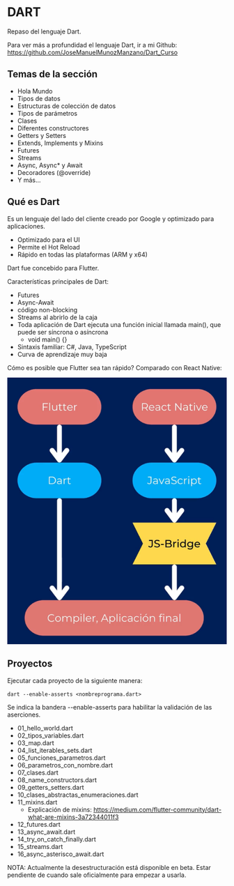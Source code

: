 # DART

Repaso del lenguaje Dart.

Para ver más a profundidad el lenguaje Dart, ir a mi Github: https://github.com/JoseManuelMunozManzano/Dart_Curso

## Temas de la sección

- Hola Mundo
- Tipos de datos
- Estructuras de colección de datos
- Tipos de parámetros
- Clases
- Diferentes constructores
- Getters y Setters
- Extends, Implements y Mixins
- Futures
- Streams
- Async, Async\* y Await
- Decoradores (@override)
- Y más...

## Qué es Dart

Es un lenguaje del lado del cliente creado por Google y optimizado para aplicaciones.

- Optimizado para el UI
- Permite el Hot Reload
- Rápido en todas las plataformas (ARM y x64)

Dart fue concebido para Flutter.

Características principales de Dart:

- Futures
- Async-Await
- código non-blocking
- Streams al abrirlo de la caja
- Toda aplicación de Dart ejecuta una función inicial llamada main(), que puede ser síncrona o asíncrona
  - void main() {}
- Sintaxis familiar: C#, Java, TypeScript
- Curva de aprendizaje muy baja

Cómo es posible que Flutter sea tan rápido? Comparado con React Native:

![alt Flutter es rápido](../Images/01-Flutter_rapido.png)

## Proyectos

Ejecutar cada proyecto de la siguiente manera:

```
dart --enable-asserts <nombreprograma.dart>
```

Se indica la bandera --enable-asserts para habilitar la validación de las aserciones.

- 01_hello_world.dart
- 02_tipos_variables.dart
- 03_map.dart
- 04_list_iterables_sets.dart
- 05_funciones_parametros.dart
- 06_parametros_con_nombre.dart
- 07_clases.dart
- 08_name_constructors.dart
- 09_getters_setters.dart
- 10_clases_abstractas_enumeraciones.dart
- 11_mixins.dart
  - Explicación de mixins: https://medium.com/flutter-community/dart-what-are-mixins-3a72344011f3
- 12_futures.dart
- 13_async_await.dart
- 14_try_on_catch_finally.dart
- 15_streams.dart
- 16_async_asterisco_await.dart

NOTA: Actualmente la desestructuración está disponible en beta. Estar pendiente de cuando sale oficialmente para empezar a usarla.

